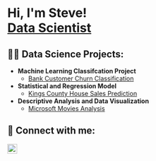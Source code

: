 <h1>Hi, I'm Steve! <br/><a href="https://github.com/stevegithinji">Data Scientist</a>

<h2>👨‍💻 Data Science Projects:</h2>

- <b>Machine Learning Classifcation Project </b>
  - [Bank Customer Churn Classification](https://github.com/stevegithinji/Bank-Customer-Churn-Classification)
- <b>Statistical and Regression Model</b>
  - [Kings County House Sales Prediction](https://github.com/stevegithinji/King-County-House-Sales-Model) 
- <b>Descriptive Analysis and Data Visualization</b>
  - [Microsoft Movies Analysis](https://github.com/stevegithinji/Microsoft-Movies-Analysis)


<h2> 🤳 Connect with me:</h2>

[<img align="left" alt="JoshMadakor | LinkedIn" width="22px" src="https://cdn.jsdelivr.net/npm/simple-icons@v3/icons/linkedin.svg" />][linkedin]

[linkedin]: https://linkedin.com/in/steve-githinji-10ba0114a

<!--
**joshmadakor1/joshmadakor1** is a ✨ _special_ ✨ repository because its `README.md` (this file) appears on your GitHub profile.

Here are some ideas to get you started:

- 🔭 I’m currently working on ...
- 🌱 I’m currently learning ...
- 👯 I’m looking to collaborate on ...
- 🤔 I’m looking for help with ...
- 💬 Ask me about ...
- 📫 How to reach me: ...
- 😄 Pronouns: ...
- ⚡ Fun fact: ...
-->
